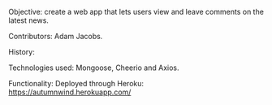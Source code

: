 Objective: create a web app that lets users view and leave comments on the latest news.

Contributors: Adam Jacobs.

History:

Technologies used: Mongoose, Cheerio and Axios.

Functionality: Deployed through Heroku: https://autumnwind.herokuapp.com/
